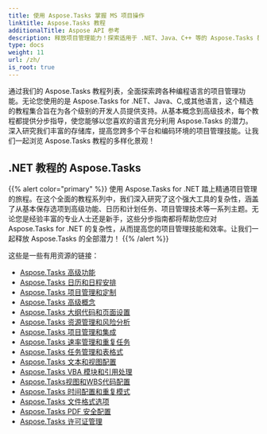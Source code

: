 ```yaml
---
title: 使用 Aspose.Tasks 掌握 MS 项目操作
linktitle: Aspose.Tasks 教程
additionalTitle: Aspose API 参考
description: 释放项目管理能力！探索适用于 .NET、Java、C++ 等的 Aspose.Tasks 教程。轻松提升您的多种语言技能。
type: docs
weight: 11
url: /zh/
is_root: true
---
```


通过我们的 Aspose.Tasks 教程列表，全面探索跨各种编程语言的项目管理功能。无论您使用的是 Aspose.Tasks for .NET、Java、C,或其他语言，这个精选的教程集合旨在为各个级别的开发人员提供支持。从基本概念到高级技术，每个教程都提供分步指导，使您能够以您喜欢的语言充分利用 Aspose.Tasks 的潜力。深入研究我们丰富的存储库，提高您跨多个平台和编码环境的项目管理技能。让我们一起浏览 Aspose.Tasks 教程的多样化景观！

## .NET 教程的 Aspose.Tasks
{{% alert color="primary" %}}
使用 Aspose.Tasks for .NET 踏上精通项目管理的旅程。在这个全面的教程系列中，我们深入研究了这个强大工具的复杂性，涵盖了从基本保存选项到高级功能、日历和计划任务、项目管理技术等一系列主题。无论您是经验丰富的专业人士还是新手，这些分步指南都将帮助您应对 Aspose.Tasks for .NET 的复杂性，从而提高您的项目管理技能和效率。让我们一起释放 Aspose.Tasks 的全部潜力！
{{% /alert %}}

这些是一些有用资源的链接：
 
- [Aspose.Tasks 高级功能](./net/advanced-features/)
- [Aspose.Tasks 日历和日程安排](./net/calendar-scheduling/)
- [Aspose.Tasks 项目管理和定制](./net/tasks-project-management/)
- [Aspose.Tasks 高级概念](./net/advanced-concepts/)
- [Aspose.Tasks 大纲代码和页面设置](./net/outline-code-page-settings/)
- [Aspose.Tasks 资源管理和风险分析](./net/resource-risk-analysis/)
- [Aspose.Tasks 项目管理和集成](./net/project-management-integration/)
- [Aspose.Tasks 速率管理和重复任务](./net/rate-recurring-tasks/)
- [Aspose.Tasks 任务管理和表格式](./net/task-table-management/)
- [Aspose.Tasks 文本和视图配置](./net/text-view-configuration/)
- [Aspose.Tasks VBA 模块和引用处理](./net/vba-module-reference/)
- [Aspose.Tasks视图和WBS代码配置](./net/view-wbs-code-configuration/)
- [Aspose.Tasks 时间配置和重复模式](./net/time-recurrence-configuration/)
- [Aspose.Tasks 文件格式选项](./net/file-format-options/)
- [Aspose.Tasks PDF 安全配置](./net/pdf-security-configuration/)
- [Aspose.Tasks 许可证管理](./net/license-management/)
